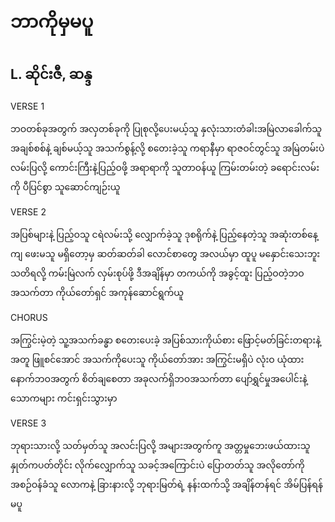 # ဘာကိုမှမပူ

## L. ဆိုင်းဇီ, ဆန္ဒ

VERSE 1

ဘဝတစ်ခုအတွက် အလှတစ်ခုကို ပြုစုလို့ပေးမယ့်သူ
နှလုံးသားတံခါးအမြဲလာခေါက်သူ
အချစ်စစ်နဲ့ ချစ်မယ့်သူ အသက်စွန့်လို့ စတေးခဲ့သူ
ကရာနီမှာ ရာဇဝင်တွင်သူ
အမြဲတမ်းပဲ လမ်းပြလို့ ကောင်းကြီးနဲ့ပြည့်ဝဖို့
အရာရာကို သူတာဝန်ယူ
ကြမ်းတမ်းတဲ့ ခရောင်းလမ်းကို ပီပြင်စွာ သူဆောင်ကျဉ်းယူ

VERSE 2

အပြစ်များနဲ့ ပြည့်ဝသူ ငရဲလမ်းသို့ လျှောက်ခဲ့သူ
ဒုစရိုက်နဲ့ ပြည့်နေတဲ့သူ
အဆုံးတစ်နေ့ကျ ဖေးမသူ မရှိတော့မှ ဆတ်ဆတ်ခါ
လောင်စာတွေ အလယ်မှာ ထူပူ
မနှောင်းသေးဘူး သတိရလို့ ကမ်းမြဲလက် လှမ်းစုပ်ဖို့
ဒီအချိန်မှာ တကယ်ကို အခွင့်ထူး
ပြည့်ဝတဲ့ဘဝအသက်တာ ကိုယ်တော်ရှင် အကုန်ဆောင်ရွက်ယူ

CHORUS

အကြွင်းမဲ့တဲ့ သူ့အသက်ခန္ဓာ စတေးပေးခဲ့ အပြစ်သားကိုယ်စား
ဖြောင့်မတ်ခြင်းတရားနဲ့အတူ ဖြူစင်အောင် အသက်ကိုပေးသူ ကိုယ်တော်အား
အကြွင်းမရှိပဲ လုံးဝ ယုံထား နောက်ဘဝအတွက် စိတ်ချစေတာ
အခုလက်ရှိဘဝအသက်တာ ပျော်ရွှင်မှုအပေါင်းနဲ့
သောကများ ကင်းရှင်းသွားမှာ

VERSE 3

ဘုရားသားလို့ သတ်မှတ်သူ အလင်းပြလို့ အများအတွက်ကူ
အတ္တမှုဘေးဖယ်ထားသူ
နှုတ်ကပတ်တိုင်း လိုက်လျှောက်သူ သခင့်အကြောင်းပဲ ပြောတတ်သူ
အလိုတော်ကို အစဉ်ဝန်ခံသူ
လောကနဲ့ ခြားနားလို့ ဘုရားမြတ်ရဲ့ နန်းထက်သို့
အချိန်တန်ရင် အိမ်ပြန်ရန်မပူ